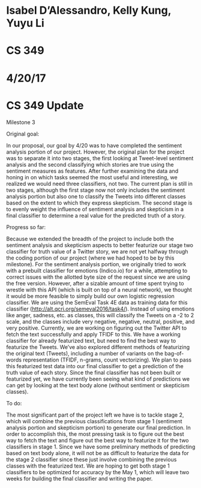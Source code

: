 # Isabel D’Alessandro, Kelly Kung, Yuyu Li
# CS 349
# 4/20/17
# CS 349 Update

Milestone 3

Original goal:
    
   In our proposal, our goal by 4/20 was to have completed the sentiment analysis portion of our project. However, the original plan for the project was to separate it into two stages, the first looking at Tweet-level sentiment analysis and the second classifying which stories are true using the sentiment measures as features. After further examining the data and honing in on which tasks seemed the most useful and interesting, we realized we would need three classifiers, not two. The current plan is still in two stages, although the first stage now not only includes the sentiment analysis portion but also one to classify the Tweets into different classes based on the extent to which they express skepticism. The second stage is to evenly weight the influence of sentiment analysis and skepticism in a final classifier to determine a real value for the predicted truth of a story.

Progress so far:
    
   Because we extended the breadth of the project to include both the sentiment analysis and skepticism aspects to better featurize our stage two classifier for truth value of a Twitter story, we are not yet halfway through the coding portion of our project (where we had hoped to be by this milestone). For the sentiment analysis portion, we originally tried to work with a prebuilt classifier for emotions (Indico.io) for a while, attempting to correct issues with the allotted byte size of the request since we are using the free version. However, after a sizable amount of time spent trying to wrestle with this API (which is built on top of a neural network), we thought it would be more feasible to simply build our own logistic regression classifier. We are using the SemEval Task 4E data as training data for this classifier (http://alt.qcri.org/semeval2016/task4/). Instead of using emotions like anger, sadness, etc. as classes, this will classify the Tweets on a -2 to 2 scale, and the classes include very negative, negative, neutral, positive, and very positive. Currently, we are working on figuring out the Twitter API to fetch the text successfully and apply TFIDF to this. We have a working classifier for already featurized text, but need to find the best way to featurize the Tweets.
   We’ve also explored different methods of featurizing the original text (Tweets), including a number of variants on the bag-of-words representation (TFIDF, n-grams, count vectorizing). We plan to pass this featurized test data into our final classifier to get a prediction of the truth value of each story. Since the final classifier has not been built or featurized yet, we have currently been seeing what kind of predictions we can get by looking at the text body alone (without sentiment or skepticism classes).

To do:
    
   The most significant part of the project left we have is to tackle stage 2, which will combine the previous classifications from stage 1 (sentiment analysis portion and skepticism portion) to generate our final prediction. In order to accomplish this, the most pressing task is to figure out the best way to fetch the text and figure out the best way to featurize it for the two classifiers in stage 1. Since we have some preliminary methods of predicting based on text body alone, it will not be as difficult to featurize the data for the stage 2 classifier since these just involve combining the previous classes with the featurized text. We are hoping to get both stage 1 classifiers to be optimized for accuracy by the May 1, which will leave two weeks for building the final classifier and  writing the paper.

